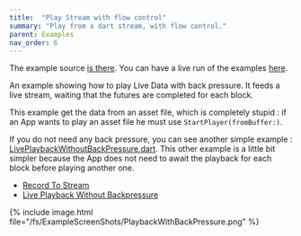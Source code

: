 ```yaml
---
title:  "Play Stream with flow control"
summary: "Play from a dart stream, with flow control."
parent: Examples
nav_order: 6
---
```


The example source [is there](https://github.com/canardoux/flutter_sound/blob/master/example/lib/livePlaybackWithBackPressure/live_playback_with_back_pressure.dart). You can have a live run of the examples [here](/tau/fs/live/index.html).

An example showing how to play Live Data with back pressure. It feeds a live stream, waiting that the futures are completed for each block.

This example get the data from an asset file, which is completely stupid : if an App wants to play an asset file he must use `StartPlayer(fromBuffer:)`.

If you do not need any back pressure, you can see another simple example : [LivePlaybackWithoutBackPressure.dart](fs-ex_playback_from_stream_1.html).
This other example is a little bit simpler because the App does not need to await the playback for each block before playing another one.

- [Record To Stream](ex_record_to_stream)
- [Live Playback Without Backpressure](fs-ex_playback_from_stream_1)

{% include image.html file="/fs/ExampleScreenShots/PlaybackWithBackPressure.png" %}